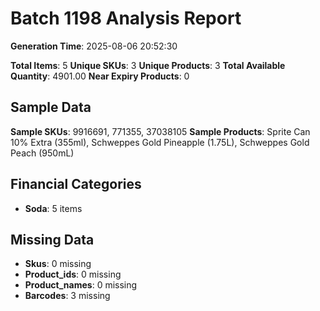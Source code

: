 # Batch 1198 Analysis Report

**Generation Time**: 2025-08-06 20:52:30

**Total Items**: 5
**Unique SKUs**: 3
**Unique Products**: 3
**Total Available Quantity**: 4901.00
**Near Expiry Products**: 0

## Sample Data
**Sample SKUs**: 9916691, 771355, 37038105
**Sample Products**: Sprite Can 10% Extra (355ml), Schweppes Gold Pineapple (1.75L), Schweppes Gold Peach (950mL)

## Financial Categories
- **Soda**: 5 items

## Missing Data
- **Skus**: 0 missing
- **Product_ids**: 0 missing
- **Product_names**: 0 missing
- **Barcodes**: 3 missing
